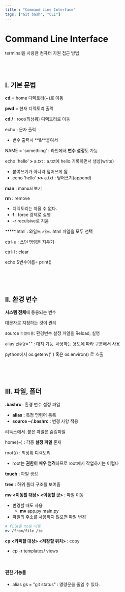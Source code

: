```yaml
---
title : "Command Line Interface"
tags: ["Git bash", "CLI"]
---
```


# Command Line Interface

terminal을 사용한 컴퓨터 자원 접근 방법

<br>

<br>

## I. 기본 문법

**cd** = home 디렉토리(~)로 이동

**pwd** = 현재 디렉토리 출력

**cd /** : root(최상위) 디렉토리로 이동

echo : 문자 출력

- 변수 출력시 **&**붙여서

NAME = 'something' : 라인에서 **변수 설정**도 가능

echo 'hello' **>** a.txt : a.txt에 hello 기록하면서 생성(write)
- 붙여쓰기가 아니라 덮어쓰게 됨
- echo 'hello' **>>** a.txt : 덮어쓰기(append)

**man** : manual 보기

**rm** : remove

- 디렉토리는 지울 수 없다.
- **f** : force 강제로 실행
- **-r** reculsive로 지움

*****.html : 와일드 카드. html 파일을 모두 선택

ctrl-u : 쓰던 명령문 지우기

ctrl-l : clear

echo $변수이름= print()

<br>

<br>

<br>

## II. 환경 변수

**시스템 전체**에 통용되는 변수

대문자로 지정하는 것이 관례

source `파일이름`: 환경변수 설정 파일을 Reload, 실행

alias `변수명`="" : 대치 기능. 사용하는 용도에 따라 구분해서 사용

python에서 os.getenv('') 혹은 os.environ() 로 호출

<br>

<br>

<br>

## III. 파일, 폴더

**.bashrc** : 환경 변수 설정 파일

- **alias** : 특정 명령어 등록
- **source ~/.bashrc** : 변경 사항 적용

리눅스에서 .붙은 파일은 숨김파일

home(~) : 각종 **설정 파일** 존재

root(/) : 최상위 디렉토리

- root는 **권한이 매우 엄격**하므로 root에서 작업하기는 어렵다

**touch** : 파일 생성

**tree** : 하위 폴더 구조를 보여줌

**mv <이동할 대상\> \<이동할 곳>** : 파일 이동

- 변경할 때도 사용
  - **mv** app.py main.py
- 파일의 주소를 사용하지 않으면 파일 변경

```bash
# file을 to로 이동
mv /from/file /to
```

**cp \<카피할 대상> \<저장할 위치>** : copy 

- cp -r templates/ views

<br>

#### 편한 기능들

- alias gs = "git status" : 명령문을 줄일 수 있다.

